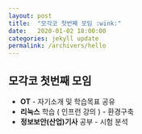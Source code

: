```yaml
---
layout: post
title:  "모각코 첫번째 모임 :wink:"
date:   2020-01-02 18:00:00
categories: jekyll update
permalink: /archivers/hello
---
```


## 모각코 첫번째 모임 ##

* **OT** - 자기소개 및 학습목표 공유
* **리눅스** 학습 ( 인프런 강의 ) - 환경구축
* **정보보안(산업)기사** 공부 - 시험 분석 
